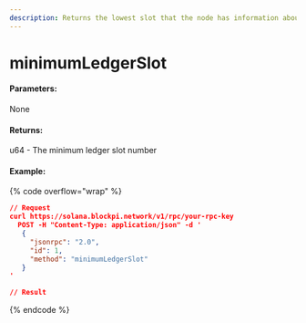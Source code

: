 ```yaml
---
description: Returns the lowest slot that the node has information about in its ledger.
---
```


# minimumLedgerSlot

#### **Parameters:**

None

#### **Returns:**

u64 - The minimum ledger slot number

#### Example:

{% code overflow="wrap" %}
```json
// Request
curl https://solana.blockpi.network/v1/rpc/your-rpc-key
  POST -H "Content-Type: application/json" -d ' 
   {
     "jsonrpc": "2.0",
     "id": 1,
     "method": "minimumLedgerSlot"
   }
'

// Result

```
{% endcode %}
